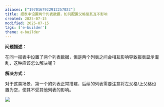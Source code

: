 ```yaml
---
aliases: ["1970167922912257022"]
title: 报表中设置两个列表数据，如何配置父格使其互不影响
created: 2025-07-15
modified: 2025-07-15
tags: ['e-builder']
theme: e-builder
---
```


**问题描述：**

在同一报表中设置了两个列表数据，但是两个列表之间会相互影响导致报表显示混乱，这种应该怎么解决呢？

**解决方式：**

对于这类场景，第一个的列表正常搭建，后续的列表需要注意将左父格/上父格设置为空，使其不受其他列表的影响。

![](https://myhelpdoc.oss-cn-heyuan.aliyuncs.com/mdimages/49f985c21ea0d2a5926da71e84ebe78f.jpg)
